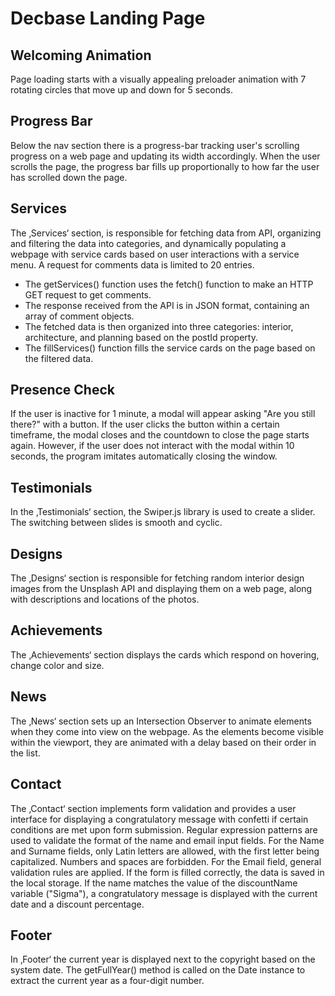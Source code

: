 # Decbase Landing Page

## Welcoming Animation
Page loading starts with a visually appealing preloader animation with 7 rotating circles that move up and down for 5 seconds.

## Progress Bar
Below the nav section there is a progress-bar tracking user's scrolling progress on a web page and updating its width accordingly. When the user scrolls the page, the progress bar fills up proportionally to how far the user has scrolled down the page.

## Services
The ‚Services‘ section, is responsible for fetching data from API, organizing and filtering the data into categories, and dynamically populating a webpage with service cards based on user interactions with a service menu. A request for comments data is limited to 20 entries.

* The getServices() function uses the fetch() function to make an HTTP GET request to get comments.
* The response received from the API is in JSON format, containing an array of comment objects.
* The fetched data is then organized into three categories: interior, architecture, and planning based on the postId property.
* The fillServices() function fills the service cards on the page based on the filtered data.

## Presence Check
If the user is inactive for 1 minute, a modal will appear asking "Are you still there?" with a button. If the user clicks the button within a certain timeframe, the modal closes and the countdown to close the page starts again. However, if the user does not interact with the modal within 10 seconds, the program imitates automatically closing the window.

## Testimonials
In the ‚Testimonials‘ section, the Swiper.js library is used to create a slider. The switching between slides is smooth and cyclic.

## Designs
The ‚Designs‘ section is responsible for fetching random interior design images from the Unsplash API and displaying them on a web page, along with descriptions and locations of the photos.

## Achievements
The ‚Achievements‘ section displays the cards which respond on hovering, change color and size.

## News
The ‚News‘ section sets up an Intersection Observer to animate elements when they come into view on the webpage. As the elements become visible within the viewport, they are animated with a delay based on their order in the list.

## Contact
The ‚Contact‘ section implements form validation and provides a user interface for displaying a congratulatory message with confetti if certain conditions are met upon form submission. Regular expression patterns are used to validate the format of the name and email input fields. For the Name and Surname fields, only Latin letters are allowed, with the first letter being capitalized. Numbers and spaces are forbidden. For the Email field, general validation rules are applied. If the form is filled correctly, the data is saved in the local storage. If the name matches the value of the discountName variable ("Sigma"), a congratulatory message is displayed with the current date and a discount percentage.

## Footer
In ‚Footer‘ the current year is displayed next to the copyright based on the system date. The getFullYear() method is called on the Date instance to extract the current year as a four-digit number.
